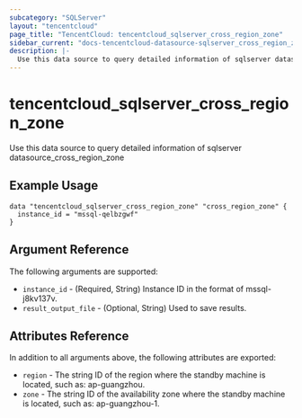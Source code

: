 ```yaml
---
subcategory: "SQLServer"
layout: "tencentcloud"
page_title: "TencentCloud: tencentcloud_sqlserver_cross_region_zone"
sidebar_current: "docs-tencentcloud-datasource-sqlserver_cross_region_zone"
description: |-
  Use this data source to query detailed information of sqlserver datasource_cross_region_zone
---
```


# tencentcloud_sqlserver_cross_region_zone

Use this data source to query detailed information of sqlserver datasource_cross_region_zone

## Example Usage

```hcl
data "tencentcloud_sqlserver_cross_region_zone" "cross_region_zone" {
  instance_id = "mssql-qelbzgwf"
}
```

## Argument Reference

The following arguments are supported:

* `instance_id` - (Required, String) Instance ID in the format of mssql-j8kv137v.
* `result_output_file` - (Optional, String) Used to save results.

## Attributes Reference

In addition to all arguments above, the following attributes are exported:

* `region` - The string ID of the region where the standby machine is located, such as: ap-guangzhou.
* `zone` - The string ID of the availability zone where the standby machine is located, such as: ap-guangzhou-1.


